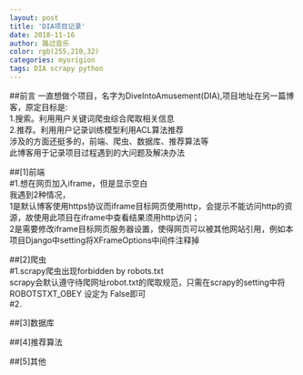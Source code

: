 ```yaml
---
layout: post
title: 'DIA项目记录'
date: 2018-11-16
author: 路过音乐
color: rgb(255,210,32)
categories: myorigion
tags: DIA scrapy python
---
```




##前言
一直想做个项目，名字为DiveIntoAmusement(DIA),项目地址在另一篇博客，原定目标是:<br>
1.搜索。利用用户关键词爬虫综合爬取相关信息    <br>
2.推荐。利用用户记录训练模型利用ACL算法推荐  <br>
涉及的方面还挺多的，前端、爬虫、数据库、推荐算法等  <br>
此博客用于记录项目过程遇到的大问题及解决办法  <br>


##[1]前端 <br>
#1.想在网页加入iframe，但是显示空白 <br>
我遇到2种情况，<br>
1是默认博客使用https协议而iframe目标网页使用http，会提示不能访问http的资源，故使用此项目在iframe中查看结果须用http访问；<br>
2是需要修改iframe目标网页服务器设置，使得网页可以被其他网站引用，例如本项目Django中setting将XFrameOptions中间件注释掉<br>


##[2]爬虫  <br>
#1.scrapy爬虫出现forbidden by robots.txt  <br>
scrapy会默认遵守待爬网址robot.txt的爬取规范，只需在scrapy的setting中将ROBOTSTXT_OBEY 设定为 False即可	<br>
#2.



##[3]数据库



##[4]推荐算法



##[5]其他